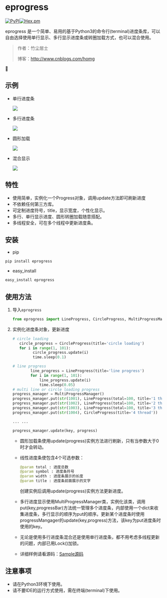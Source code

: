 # eprogress

[![PyPI](https://img.shields.io/badge/pypi-v1.0.4-blue.svg)](https://pypi.python.org/pypi?:action=display&name=eprogress&version=1.0.4)[![Hex.pm](https://img.shields.io/hexpm/l/plug.svg)](http://www.apache.org/licenses/) 

eprogress 是一个简单、易用的基于Python3的命令行(terminal)进度条库，可以自由选择使用单行显示、多行显示进度条或转圈加载方式，也可以混合使用。

> 作者：竹尘居士
>
> 博客：http://www.cnblogs.com/homg



## 示例 

- 单行进度条

  ![](https://github.com/homgwu/eprogress/blob/master/demo/images/progress_sample_line.gif?raw=true)

- 多行进度条

  ![](https://github.com/homgwu/eprogress/blob/master/demo/images/progress_sample_multi_line.gif?raw=true)

- 圆形加载

  ![](https://github.com/homgwu/eprogress/blob/master/demo/images/progress_sample_cicle.gif?raw=true)

- 混合显示

  ![](https://github.com/homgwu/eprogress/blob/master/demo/images/progress_sample_multi_mix.gif?raw=true)

## 特性

- 使用简单，实例化一个Progress对象，调用update方法即可刷新进度
- 不依赖任何第三方库。
- 可定制进度符号，title，显示宽度，个性化显示。
- 多行、单行显示进度、圆形转圈加载随意搭配。
- 多线程安全，可在多个线程中更新进度条。

## 安装

- pip

```sh
pip install eprogress
```

- easy_install

```sh
easy_install eprogress
```



## 使用方法

1. 导入`eprogress`

   ```python
   from eprogress import LineProgress, CircleProgress, MultiProgressManager
   ```

2. 实例化进度条对象，更新进度

   ```py
   # circle loading
      circle_progress = CircleProgress(title='circle loading')
      for i in range(1, 101):
      		circle_progress.update(i)
      		time.sleep(0.1)

   # line progress
           line_progress = LineProgress(title='line progress')
           for i in range(1, 101):
               line_progress.update(i)
               time.sleep(0.05)
   # multi line or circle loading progress
   progress_manager = MultiProgressManager()
   progress_manager.put(str(1001), LineProgress(total=100, title='1 thread'))
   progress_manager.put(str(1002), LineProgress(total=100, title='2 thread'))
   progress_manager.put(str(1003), LineProgress(total=100, title='3 thread'))
   progress_manager.put(str(1004), CircleProgress(title='4 thread'))

   ... ...

   progress_manager.update(key, progress)
   ```

   - 圆形加载条使用update(progress)实例方法进行刷新，只有当参数大于0时才会转动。

   - 线性进度条使包含4个可选参数：

     ```python
     @param total : 进度总数
     @param symbol : 进度条符号
     @param width : 进度条展示的长度
     @param title : 进度条前面展示的文字
     ```
     创建实例后调用update(progress)实例方法更新进度。

   - 多行进度显示使用MultiProgressManager类，实例化该类，调用put(key,progressBar)方法统一管理多个进度条，内部使用一个dict来收集进度条，多行显示的顺序为put的顺序。更新某个进度条时使用progressMangager的update(key,progress)方法，该key为put进度条时使用的key。

   - 无论是使用多行进度条混合还是使用单行进度条，都不用考虑多线程更新的问题，内部已用Lock()加锁。

   - 详细样例请看源码：[Sample源码](https://github.com/homgwu/eprogress/blob/master/demo/sample.py)

## 注意事项

- 请在Python3环境下使用。
- 请不要IDE的运行方式使用，需在终端(terminal)下使用。